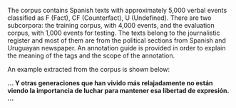 The corpus contains Spanish texts with approximately 5,000 verbal events classified as F (Fact), CF (Counterfact), U (Undefined). There are two subcorpora: the training corpus, with 4,000 events, and the evaluation corpus, with 1,000 events for testing. The texts belong to the journalistic register and most of them are from the political sections from Spanish and Uruguayan newspaper. An annotation guide is provided in order to explain the meaning of the tags and the scope of the annotation.

An example extracted from the corpus is shown below:

**... Y otras generaciones que <event factuality=“F”>han</event> <event factuality=“F”>vivido</event> más relajadamente no <event factuality=“CF”>están</event> <event factuality=“CF”>viendo</event> la importancia de <event factuality=“U”>luchar</event> para <event factuality=“U”>mantener</event> esa libertad de expresión. ...**
